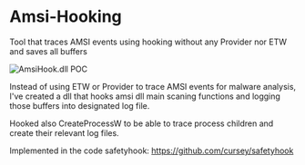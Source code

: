 # Amsi-Hooking
Tool that traces AMSI events using hooking without any Provider nor ETW and saves all buffers

![AmsiHook.dll POC](https://github.com/SoWhatNaniv/Amsi-Hooking/blob/main/Amsi%20Hooking.gif)


Instead of using ETW or Provider to trace AMSI events for malware analysis, I've created a dll
that hooks amsi dll main scaning functions and logging those buffers into designated log file.

Hooked also CreateProcessW to be able to trace process children and create their relevant log files.

Implemented in the code safetyhook: https://github.com/cursey/safetyhook
